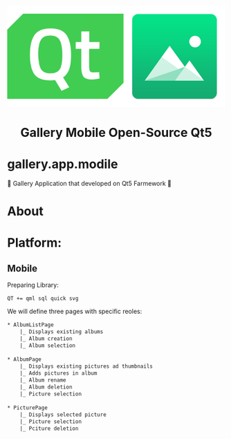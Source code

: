 <p align="center">
  <a href="https://www.qt.io/">
    <img src="images/Qt.png" alt="Qt5 logo">
  </a>
</p>
<h1 align="center" >Gallery Mobile Open-Source Qt5</h1>

# gallery.app.modile
:iphone: Gallery Application that developed on Qt5 Farmework :iphone: 

# About 

# Platform:
## Mobile

Preparing Library:

```
QT += qml sql quick svg

```

We will define three pages with specific reoles:

```
* AlbumListPage 
	|_ Displays existing albums
	|_ Album creation
	|_ Album selection

* AlbumPage 
	|_ Displays existing pictures ad thumbnails
	|_ Adds pictures in album
	|_ Album rename
	|_ Album deletion 
	|_ Picture selection

* PicturePage
	|_ Displays selected picture
	|_ Picture selection
	|_ Pciture deletion
```  


